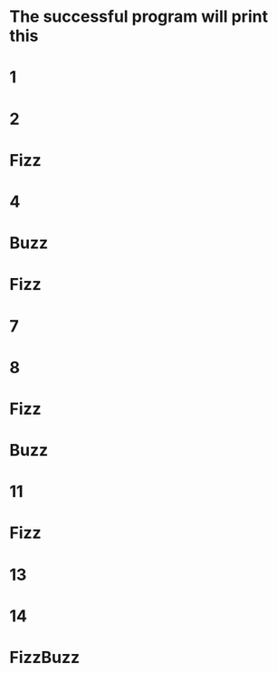 # The successful program will print this

# 1
# 2 
# Fizz
# 4
# Buzz
# Fizz
# 7
# 8 
# Fizz
# Buzz
# 11 
# Fizz
# 13
# 14
# FizzBuzz
